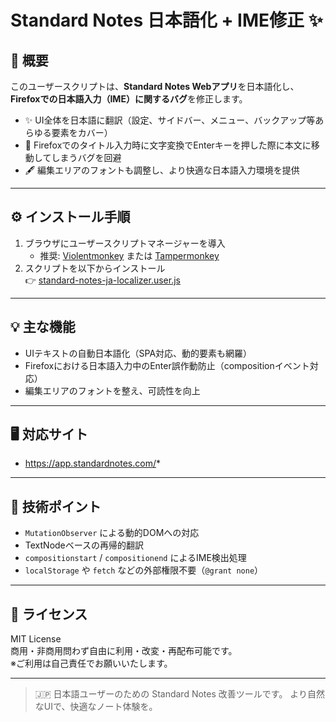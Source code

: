 # Standard Notes 日本語化 + IME修正 ✨

## 📌 概要

このユーザースクリプトは、**Standard Notes Webアプリ**を日本語化し、**Firefoxでの日本語入力（IME）に関するバグ**を修正します。

- ✨ UI全体を日本語に翻訳（設定、サイドバー、メニュー、バックアップ等あらゆる要素をカバー）
- 🧠 Firefoxでのタイトル入力時に文字変換でEnterキーを押した際に本文に移動してしまうバグを回避
- 🖋️ 編集エリアのフォントも調整し、より快適な日本語入力環境を提供

---

## ⚙️ インストール手順

1. ブラウザにユーザースクリプトマネージャーを導入  
   - 推奨: [Violentmonkey](https://violentmonkey.github.io/) または [Tampermonkey](https://www.tampermonkey.net/)
2. スクリプトを以下からインストール  
   👉 [standard-notes-ja-localizer.user.js](https://raw.githubusercontent.com/koyasi777/standard-notes-ja-localizer/main/standard-notes-ja-localizer.user.js)

---

## 💡 主な機能

- UIテキストの自動日本語化（SPA対応、動的要素も網羅）
- Firefoxにおける日本語入力中のEnter誤作動防止（compositionイベント対応）
- 編集エリアのフォントを整え、可読性を向上

---

## 🖥 対応サイト

- https://app.standardnotes.com/*

---

## 🧠 技術ポイント

- `MutationObserver` による動的DOMへの対応
- TextNodeベースの再帰的翻訳
- `compositionstart` / `compositionend` によるIME検出処理
- `localStorage` や `fetch` などの外部権限不要（`@grant none`）

---

## 📜 ライセンス

MIT License  
商用・非商用問わず自由に利用・改変・再配布可能です。  
※ご利用は自己責任でお願いいたします。

---

> 🇯🇵 日本語ユーザーのための Standard Notes 改善ツールです。
> より自然なUIで、快適なノート体験を。
